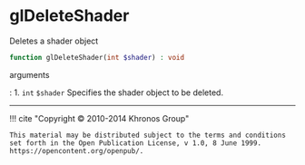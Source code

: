 # glDeleteShader
Deletes a shader object

```php
function glDeleteShader(int $shader) : void
```



arguments

:    1. `int` `$shader` Specifies the shader object to be deleted.



---
     

!!! cite "Copyright © 2010-2014 Khronos Group"

    This material may be distributed subject to the terms and conditions set forth in the Open Publication License, v 1.0, 8 June 1999. https://opencontent.org/openpub/.